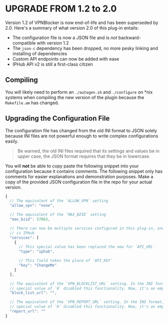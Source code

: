 # UPGRADE FROM 1.2 to 2.0

Version 1.2 of VPNBlocker is now end-of-life and has been superseded by 2.0. Here's a summary of what version 2.0 of this plug-in entails:

- The configuration file is now a JSON file and is *not* backward-compatible with version 1.2
- The `json-c` dependency has been dropped, no more pesky linking and installing of dependencies
- Custom API endpoints can now be added with ease
- IPHub API v2 is still a first-class citizen

## Compiling

You will likely need to perform an `./autogen.sh` and `./configure` on *nix systems when compiling the new version of the plugin because the `Makefile.am` has changed.

## Upgrading the Configuration File

The configuration file has changed from the old INI format to JSON solely because INI files are not powerful enough to write complex configurations easily.

> Be warned, the old INI files required that its settings and values be in upper case, the JSON format requires that they be in lowercase.

You will **not** be able to copy paste the following snippet into your configuration because it contains comments. The following snippet only has comments for easier explanations and demonstration purposes. Make a copy of the provided JSON configuration file in the repo for your actual version.

```javascript
{
  // The equivalent of the `ALLOW_VPN` setting
  "allow_vpn": "none",

  // The equivalent of the `MAX_BZID` setting
  "max_bzid": 57863,

  // There can now be multiple services configured in this plug-in, one of which
  // is IPHub
  "services": [
    {
      // This special value has been replaced the new for `API_URL` 
      "type": "iphub",

      // This field takes the place of `API_KEY`
      "key": "ChangeMe"
    }
  ],

  // The equivalent of the `VPN_BLOCKLIST_URL` setting. In the INI format, the
  // special value of `0` disabled this functionality. Now, it's an empty string
  "block_list_url": "",

  // The equivalent of the `VPN_REPORT_URL` setting. In the INI format, the
  // special value of `0` disabled this functionality. Now, it's an empty string
  "report_url": ""
}
```
